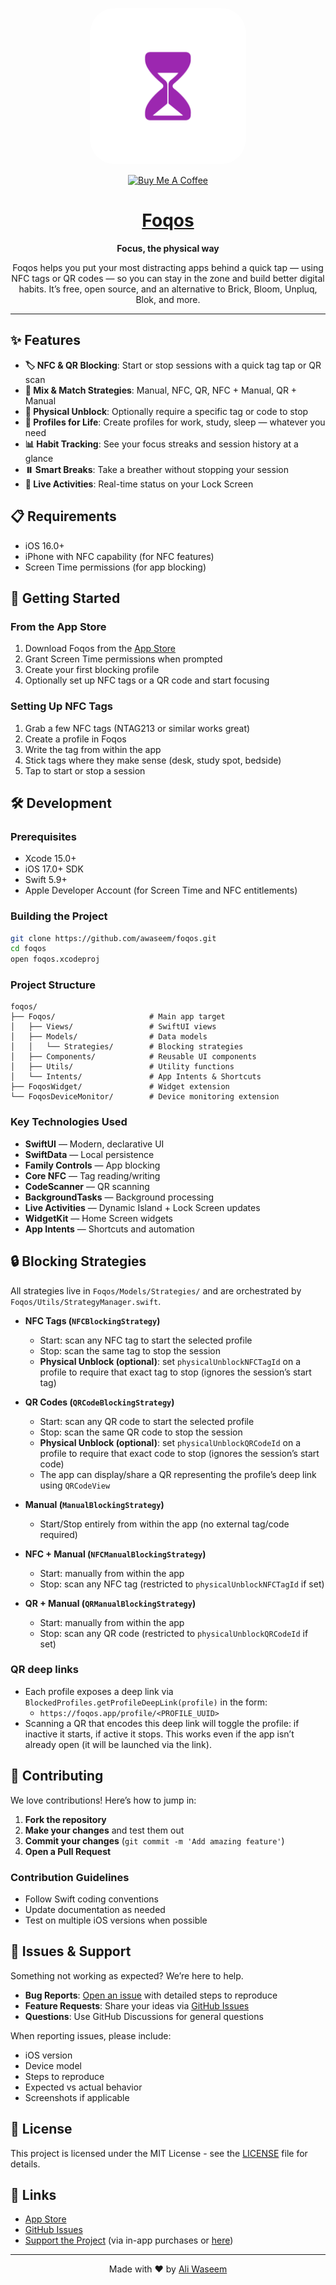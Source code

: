 <p align="center">
  <img src="./Foqos/Assets.xcassets/AppIcon.appiconset/AppIcon~ios-marketing.png" width="250" style="border-radius: 40px;">
</p>

<p align="center">
<a href="https://www.buymeacoffee.com/ambitionsoftware" target="_blank"><img src="https://cdn.buymeacoffee.com/buttons/v2/arial-yellow.png" alt="Buy Me A Coffee" style="height: 60px !important;width: 217px !important;" ></a>
</p>

<h1 align="center"><a href="https://apps.apple.com/ca/app/foqos/id6736793117">Foqos</a></h1>

<p align="center">
  <strong>Focus, the physical way</strong>
</p>

<p align="center">
  Foqos helps you put your most distracting apps behind a quick tap — using NFC tags or QR codes — so you can stay in the zone and build better digital habits. It’s free, open source, and an alternative to Brick, Bloom, Unpluq, Blok, and more.
</p>

---

## ✨ Features

- **🏷️ NFC & QR Blocking**: Start or stop sessions with a quick tag tap or QR scan
- **🧩 Mix & Match Strategies**: Manual, NFC, QR, NFC + Manual, QR + Manual
- **🔐 Physical Unblock**: Optionally require a specific tag or code to stop
- **📱 Profiles for Life**: Create profiles for work, study, sleep — whatever you need
- **📊 Habit Tracking**: See your focus streaks and session history at a glance
- **⏸️ Smart Breaks**: Take a breather without stopping your session
- **🔄 Live Activities**: Real-time status on your Lock Screen

## 📋 Requirements

- iOS 16.0+
- iPhone with NFC capability (for NFC features)
- Screen Time permissions (for app blocking)

## 🚀 Getting Started

### From the App Store

1. Download Foqos from the [App Store](https://apps.apple.com/ca/app/foqos/id6736793117)
2. Grant Screen Time permissions when prompted
3. Create your first blocking profile
4. Optionally set up NFC tags or a QR code and start focusing

### Setting Up NFC Tags

1. Grab a few NFC tags (NTAG213 or similar works great)
2. Create a profile in Foqos
3. Write the tag from within the app
4. Stick tags where they make sense (desk, study spot, bedside)
5. Tap to start or stop a session

## 🛠️ Development

### Prerequisites

- Xcode 15.0+
- iOS 17.0+ SDK
- Swift 5.9+
- Apple Developer Account (for Screen Time and NFC entitlements)

### Building the Project

```bash
git clone https://github.com/awaseem/foqos.git
cd foqos
open foqos.xcodeproj
```

### Project Structure

```
foqos/
├── Foqos/                     # Main app target
│   ├── Views/                 # SwiftUI views
│   ├── Models/                # Data models
│   │   └── Strategies/        # Blocking strategies
│   ├── Components/            # Reusable UI components
│   ├── Utils/                 # Utility functions
│   └── Intents/               # App Intents & Shortcuts
├── FoqosWidget/               # Widget extension
└── FoqosDeviceMonitor/        # Device monitoring extension
```

### Key Technologies Used

- **SwiftUI** — Modern, declarative UI
- **SwiftData** — Local persistence
- **Family Controls** — App blocking
- **Core NFC** — Tag reading/writing
- **CodeScanner** — QR scanning
- **BackgroundTasks** — Background processing
- **Live Activities** — Dynamic Island + Lock Screen updates
- **WidgetKit** — Home Screen widgets
- **App Intents** — Shortcuts and automation

## 🔒 Blocking Strategies

All strategies live in `Foqos/Models/Strategies/` and are orchestrated by `Foqos/Utils/StrategyManager.swift`.

- **NFC Tags (`NFCBlockingStrategy`)**

  - Start: scan any NFC tag to start the selected profile
  - Stop: scan the same tag to stop the session
  - **Physical Unblock (optional)**: set `physicalUnblockNFCTagId` on a profile to require that exact tag to stop (ignores the session’s start tag)

- **QR Codes (`QRCodeBlockingStrategy`)**

  - Start: scan any QR code to start the selected profile
  - Stop: scan the same QR code to stop the session
  - **Physical Unblock (optional)**: set `physicalUnblockQRCodeId` on a profile to require that exact code to stop (ignores the session’s start code)
  - The app can display/share a QR representing the profile’s deep link using `QRCodeView`

- **Manual (`ManualBlockingStrategy`)**

  - Start/Stop entirely from within the app (no external tag/code required)

- **NFC + Manual (`NFCManualBlockingStrategy`)**

  - Start: manually from within the app
  - Stop: scan any NFC tag (restricted to `physicalUnblockNFCTagId` if set)

- **QR + Manual (`QRManualBlockingStrategy`)**

  - Start: manually from within the app
  - Stop: scan any QR code (restricted to `physicalUnblockQRCodeId` if set)

### QR deep links

- Each profile exposes a deep link via `BlockedProfiles.getProfileDeepLink(profile)` in the form:
  - `https://foqos.app/profile/<PROFILE_UUID>`
- Scanning a QR that encodes this deep link will toggle the profile: if inactive it starts, if active it stops. This works even if the app isn’t already open (it will be launched via the link).

## 🤝 Contributing

We love contributions! Here’s how to jump in:

1. **Fork the repository**
2. **Make your changes** and test them out
3. **Commit your changes** (`git commit -m 'Add amazing feature'`)
4. **Open a Pull Request**

### Contribution Guidelines

- Follow Swift coding conventions
- Update documentation as needed
- Test on multiple iOS versions when possible

## 🐛 Issues & Support

Something not working as expected? We’re here to help.

- **Bug Reports**: [Open an issue](https://github.com/awaseem/foqos/issues) with detailed steps to reproduce
- **Feature Requests**: Share your ideas via [GitHub Issues](https://github.com/awaseem/foqos/issues)
- **Questions**: Use GitHub Discussions for general questions

When reporting issues, please include:

- iOS version
- Device model
- Steps to reproduce
- Expected vs actual behavior
- Screenshots if applicable

## 📄 License

This project is licensed under the MIT License - see the [LICENSE](LICENSE) file for details.

## 🔗 Links

- [App Store](https://apps.apple.com/ca/app/foqos/id6736793117)
- [GitHub Issues](https://github.com/awaseem/foqos/issues)
- [Support the Project](https://apps.apple.com/ca/app/foqos/id6736793117) (via in-app purchases or [here](https://coff.ee/ambitionsoftware))

---

<p align="center">
  Made with ❤️ by <a href="https://github.com/awaseem">Ali Waseem</a>
</p>
